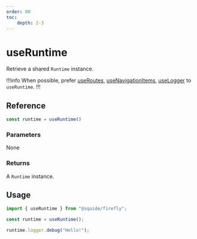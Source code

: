 ```yaml
---
order: 80
toc:
    depth: 2-3
---
```


# useRuntime

Retrieve a shared `Runtime` instance.

!!!info
When possible, prefer [useRoutes](useRoutes.md), [useNavigationItems](useNavigationItems.md), [useLogger](useLogger.md) to `useRuntime`.
!!!

## Reference

```ts
const runtime = useRuntime()
```

### Parameters

None

### Returns

A `Runtime` instance.

## Usage

```ts
import { useRuntime } from "@squide/firefly";

const runtime = useRuntime();

runtime.logger.debug("Hello!");
```
